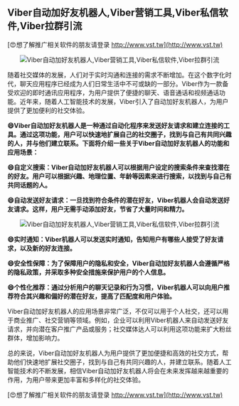 ## **Viber自动加好友机器人,Viber营销工具,Viber私信软件,Viber拉群引流**

[😍想了解推广相关软件的朋友请登录 http://www.vst.tw](http://www.vst.tw)

 <center><img src="https://vst.tw/MP4/tuiguang/png/7.png" alt="Viber自动加好友机器人,Viber营销工具,Viber私信软件,Viber拉群引流"></center>

随着社交媒体的发展，人们对于实时沟通和连接的需求不断增加。在这个数字化时代，聊天应用程序已经成为人们日常生活中不可或缺的一部分。Viber作为一款备受欢迎的即时通讯应用程序，为用户提供了便捷的聊天、语音通话和视频通话功能。近年来，随着人工智能技术的发展，Viber引入了自动加好友机器人，为用户提供了更加便利的社交体验。

**😄Viber自动加好友机器人是一种通过自动化程序来发送好友请求和建立连接的工具。通过这项功能，用户可以快速地扩展自己的社交圈子，找到与自己有共同兴趣的人，并与他们建立联系。下面将介绍一些关于Viber自动加好友机器人的功能和应用场景：**

**😄自定义搜索：Viber自动加好友机器人可以根据用户设定的搜索条件来查找潜在的好友。用户可以根据兴趣、地理位置、年龄等因素来进行搜索，以找到与自己有共同话题的人。**

**😄自动发送好友请求：一旦找到符合条件的潜在好友，Viber机器人会自动发送好友请求。这样，用户无需手动添加好友，节省了大量时间和精力。**

 <center><img src="https://vst.tw/MP4/tuiguang/png/8.png" alt="Viber自动加好友机器人,Viber营销工具,Viber私信软件,Viber拉群引流"></center>

**😄实时通知：Viber机器人可以发送实时通知，告知用户有哪些人接受了好友请求，以及新的好友连接。**

**😄安全性保障：为了保障用户的隐私和安全，Viber自动加好友机器人会遵循严格的隐私政策，并采取多种安全措施来保护用户的个人信息。**

**😄个性化推荐：通过分析用户的聊天记录和行为习惯，Viber机器人可以向用户推荐符合其兴趣和偏好的潜在好友，提高了匹配度和用户体验。**

Viber自动加好友机器人的应用场景非常广泛，不仅可以用于个人社交，还可以用于商业推广、社交营销等领域。例如，企业可以利用Viber机器人来自动发送好友请求，并向潜在客户推广产品或服务；社交媒体达人可以利用这项功能来扩大粉丝群体，增加影响力。

总的来说，Viber自动加好友机器人为用户提供了更加便捷和高效的社交方式，帮助他们快速地扩展社交圈子，找到与自己有共同兴趣的人，并建立联系。随着人工智能技术的不断发展，相信Viber自动加好友机器人将会在未来发挥越来越重要的作用，为用户带来更加丰富和多样化的社交体验。

[😍想了解推广相关软件的朋友请登录 http://www.vst.tw](http://www.vst.tw)



